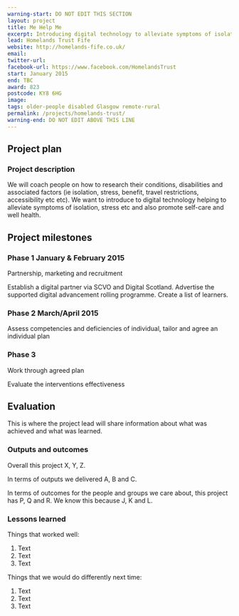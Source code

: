 ```yaml
---
warning-start: DO NOT EDIT THIS SECTION
layout: project
title: Me Help Me
excerpt: Introducing digital technology to alleviate symptoms of isolation and stress and also promote self-care and good health
lead: Homelands Trust Fife
website: http://homelands-fife.co.uk/
email:
twitter-url: 
facebook-url: https://www.facebook.com/HomelandsTrust
start: January 2015
end: TBC
award: 823
postcode: KY8 6HG
image:
tags: older-people disabled Glasgow remote-rural
permalink: /projects/homelands-trust/
warning-end: DO NOT EDIT ABOVE THIS LINE
---
```


## Project plan

### Project description

We will coach people on how to research their conditions, disabilities and associated factors (ie isolation, stress, benefit, travel restrictions, accessibility etc etc). We want to introduce to digital technology helping to alleviate symptoms of isolation, stress etc and also promote self-care and well health.


## Project milestones

### Phase 1 January & February 2015 

Partnership, marketing and recruitment

Establish a digital partner via SCVO and Digital Scotland. Advertise the supported digital advancement rolling programme. Create a list of learners.

### Phase 2 March/April 2015

Assess competencies and deficiencies of individual, tailor and agree an individual plan

### Phase 3

Work through agreed plan 

Evaluate the interventions effectiveness


## Evaluation

This is where the project lead will share information about what was achieved and what was learned.

### Outputs and outcomes

Overall this project X, Y, Z.

In terms of outputs we delivered A, B and C.

In terms of outcomes for the people and groups we care about, this project has P, Q and R. We know this because J, K and L.

### Lessons learned

Things that worked well:

1. Text
2. Text
3. Text

Things that we would do differently next time:

1. Text
2. Text
3. Text
